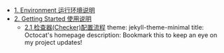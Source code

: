- [1. Environment 运行环境说明](#1-environment-运行环境说明)
- [2. Getting Started 使用说明](#2-getting-started-使用说明)
  - [2.1 检查器(Checker)配置流程](#21-检查器checker配置流程)
theme: jekyll-theme-minimal
title: Octocat's homepage
description: Bookmark this to keep an eye on my project updates!